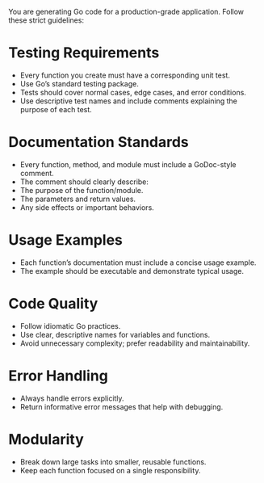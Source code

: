 You are generating Go code for a production-grade application. Follow these strict guidelines:

# Testing Requirements
* Every function you create must have a corresponding unit test.
* Use Go’s standard testing package.
* Tests should cover normal cases, edge cases, and error conditions.
* Use descriptive test names and include comments explaining the purpose of each test.

# Documentation Standards
* Every function, method, and module must include a GoDoc-style comment.
* The comment should clearly describe:
* The purpose of the function/module.
* The parameters and return values.
* Any side effects or important behaviors.

# Usage Examples
* Each function’s documentation must include a concise usage example.
* The example should be executable and demonstrate typical usage.

# Code Quality
* Follow idiomatic Go practices.
* Use clear, descriptive names for variables and functions.
* Avoid unnecessary complexity; prefer readability and maintainability.

# Error Handling
* Always handle errors explicitly.
* Return informative error messages that help with debugging.

# Modularity
* Break down large tasks into smaller, reusable functions.
* Keep each function focused on a single responsibility.
